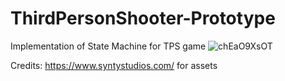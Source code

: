 # ThirdPersonShooter-Prototype
Implementation of State Machine for TPS game
![chEaO9XsOT](https://user-images.githubusercontent.com/86517853/188289541-0a942130-c570-4f15-984e-8e54b3a8be7e.png)

Credits: 
https://www.syntystudios.com/ for assets
